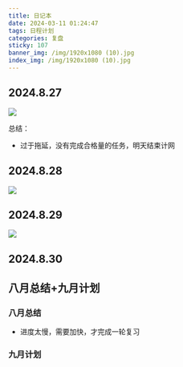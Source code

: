 ```yaml
---
title: 日记本
date: 2024-03-11 01:24:47
tags: 日程计划
categories: 复盘
sticky: 107
banner_img: /img/1920x1080 (10).jpg
index_img: /img/1920x1080 (10).jpg
---
```


## 2024.8.27

![](/img/20240827235056.jpg)

总结：

* 过于拖延，没有完成合格量的任务，明天结束计网

## 2024.8.28

![](/img/20240830153920.jpg)

## 2024.8.29

![](/img/20240830153911.jpg)

## 2024.8.30

## 八月总结+九月计划

### 八月总结

* 进度太慢，需要加快，才完成一轮复习

### 九月计划

